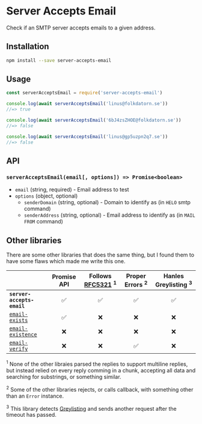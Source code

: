 # Server Accepts Email

Check if an SMTP server accepts emails to a given address.

## Installation

```sh
npm install --save server-accepts-email
```

## Usage

```js
const serverAcceptsEmail = require('server-accepts-email')

console.log(await serverAcceptsEmail('linus@folkdatorn.se'))
//=> true

console.log(await serverAcceptsEmail('6bJ4zsZHOE@folkdatorn.se'))
//=> false

console.log(await serverAcceptsEmail('linus@gp5uzpn2q7.se'))
//=> false
```

## API

### `serverAcceptsEmail(email[, options]) => Promise<boolean>`

- `email` (string, required) - Email address to test
- `options` (object, optional)
  - `senderDomain` (string, optional) - Domain to identify as (in `HELO` smtp command)
  - `senderAddress` (string, optional) - Email address to identify as (in `MAIL FROM` command)

## Other libraries

There are some other libraries that does the same thing, but I found them to have some flaws which made me write this one.

&nbsp; | Promise API | Follows [RFC5321](https://tools.ietf.org/html/rfc5321) <sup>1</sup> | Proper Errors <sup>2</sup> | Hanles Greylisting <sup>3</sup>
----- | :---: | :---: | :---: | :---:
**`server-accepts-email`** | ✅ | ✅ | ✅ | ✅
[`email-exists`](https://github.com/scippio/email-existence) | ✅ | ❌ | ❌ | ❌
[`email-existence`](https://github.com/MarkTiedemann/email-exists) | ❌ | ❌ | ❌ | ❌
[`email-verify`](https://github.com/bighappyworld/email-verify) | ❌ | ❌ | ✅ | ❌

<sup>1</sup> None of the other libraies parsed the replies to support multiline replies, but instead relied on every reply comming in a chunk, accepting all data and searching for substrings, or something similar.

<sup>2</sup> Some of the other libraries rejects, or calls callback, with something other than an `Error` instance.

<sup>3</sup> This library detects [Greylisting](https://en.wikipedia.org/wiki/Greylisting) and sends another request after the timeout has passed.
